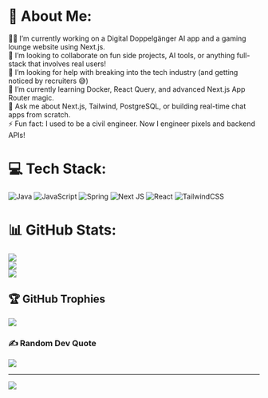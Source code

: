 # 💫 About Me:
🧑‍💻 I’m currently working on a Digital Doppelgänger AI app and a gaming lounge website using Next.js.<br>🤝 I’m looking to collaborate on fun side projects, AI tools, or anything full-stack that involves real users!<br>🙋 I’m looking for help with breaking into the tech industry (and getting noticed by recruiters 😅)<br>🌱 I’m currently learning Docker, React Query, and advanced Next.js App Router magic.<br>💬 Ask me about Next.js, Tailwind, PostgreSQL, or building real-time chat apps from scratch.<br>⚡ Fun fact: I used to be a civil engineer. Now I engineer pixels and backend APIs!


# 💻 Tech Stack:
![Java](https://img.shields.io/badge/java-%23ED8B00.svg?style=for-the-badge&logo=openjdk&logoColor=white) ![JavaScript](https://img.shields.io/badge/javascript-%23323330.svg?style=for-the-badge&logo=javascript&logoColor=%23F7DF1E) ![Spring](https://img.shields.io/badge/spring-%236DB33F.svg?style=for-the-badge&logo=spring&logoColor=white) ![Next JS](https://img.shields.io/badge/Next-black?style=for-the-badge&logo=next.js&logoColor=white) ![React](https://img.shields.io/badge/react-%2320232a.svg?style=for-the-badge&logo=react&logoColor=%2361DAFB) ![TailwindCSS](https://img.shields.io/badge/tailwindcss-%2338B2AC.svg?style=for-the-badge&logo=tailwind-css&logoColor=white)
# 📊 GitHub Stats:
![](https://github-readme-stats.vercel.app/api?username=dan77272&theme=aura&hide_border=false&include_all_commits=true&count_private=false)<br/>
![](https://nirzak-streak-stats.vercel.app/?user=dan77272&theme=aura&hide_border=false)<br/>
![](https://github-readme-stats.vercel.app/api/top-langs/?username=dan77272&theme=aura&hide_border=false&include_all_commits=true&count_private=false&layout=compact)

## 🏆 GitHub Trophies
![](https://github-profile-trophy.vercel.app/?username=dan77272&theme=radical&no-frame=false&no-bg=true&margin-w=4)

### ✍️ Random Dev Quote
![](https://quotes-github-readme.vercel.app/api?type=horizontal&theme=radical)

---
[![](https://visitcount.itsvg.in/api?id=dan77272&icon=0&color=0)](https://visitcount.itsvg.in)

<!-- Proudly created with GPRM ( https://gprm.itsvg.in ) -->
